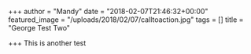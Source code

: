 +++
author = "Mandy"
date = "2018-02-07T21:46:32+00:00"
featured_image = "/uploads/2018/02/07/calltoaction.jpg"
tags = []
title = "George Test Two"

+++
This is another test